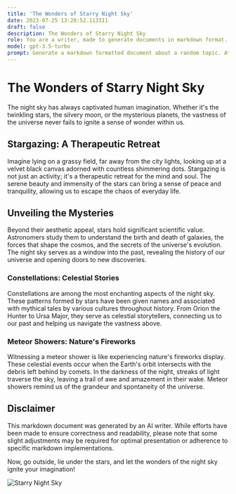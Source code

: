 ```yaml
---
title: 'The Wonders of Starry Night Sky'
date: 2023-07-25 13:20:52.113311
draft: false
description: The Wonders of Starry Night Sky
role: You are a writer, made to generate documents in markdown format. It is very important that all of the documents you generate are in valid markdown format.
model: gpt-3.5-turbo
prompt: Generate a markdown formatted document about a random topic. At the bottom, include a disclaimer explaining that the document was generated by you. The first line of the document should be the title. Make sure that the entire document is in proper markdown format, using a mix of various tags to make the document visually appealing.
---
```


# The Wonders of Starry Night Sky

The night sky has always captivated human imagination. Whether it's the twinkling stars, the silvery moon, or the mysterious planets, the vastness of the universe never fails to ignite a sense of wonder within us.

## Stargazing: A Therapeutic Retreat

Imagine lying on a grassy field, far away from the city lights, looking up at a velvet black canvas adorned with countless shimmering dots. Stargazing is not just an activity; it's a therapeutic retreat for the mind and soul. The serene beauty and immensity of the stars can bring a sense of peace and tranquility, allowing us to escape the chaos of everyday life.

## Unveiling the Mysteries

Beyond their aesthetic appeal, stars hold significant scientific value. Astronomers study them to understand the birth and death of galaxies, the forces that shape the cosmos, and the secrets of the universe's evolution. The night sky serves as a window into the past, revealing the history of our universe and opening doors to new discoveries.

### Constellations: Celestial Stories

Constellations are among the most enchanting aspects of the night sky. These patterns formed by stars have been given names and associated with mythical tales by various cultures throughout history. From Orion the Hunter to Ursa Major, they serve as celestial storytellers, connecting us to our past and helping us navigate the vastness above.

### Meteor Showers: Nature's Fireworks

Witnessing a meteor shower is like experiencing nature's fireworks display. These celestial events occur when the Earth's orbit intersects with the debris left behind by comets. In the darkness of the night, streaks of light traverse the sky, leaving a trail of awe and amazement in their wake. Meteor showers remind us of the grandeur and spontaneity of the universe.

## Disclaimer

This markdown document was generated by an AI writer. While efforts have been made to ensure correctness and readability, please note that some slight adjustments may be required for optimal presentation or adherence to specific markdown implementations.

Now, go outside, lie under the stars, and let the wonders of the night sky ignite your imagination!

![Starry Night Sky](https://example.com/starry_night.jpg)